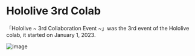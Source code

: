 # Hololive 3rd Colab
「Hololive ~ 3rd Collaboration Event ~」was the 3rd event of the Hololive colab, it started on January 1, 2023.

![image](https://github.com/user-attachments/assets/26b2a1f2-cb6d-4673-8d82-dc8b1675db45)
